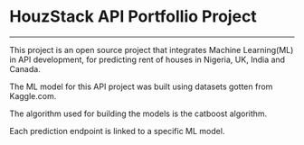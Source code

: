 # HouzStack API Portfollio Project 
----------

This project is an open source project that integrates Machine Learning(ML) in API development, for predicting rent of houses in
Nigeria, UK, India and Canada.

The ML model for this API project was built using datasets gotten from Kaggle.com.

The algorithm used for building the models is the catboost algorithm.

Each  prediction endpoint is linked to a specific ML model.
